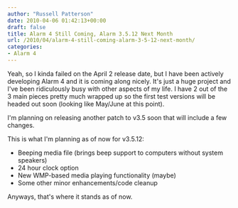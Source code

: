 ```yaml
---
author: "Russell Patterson"
date: 2010-04-06 01:42:13+00:00
draft: false
title: Alarm 4 Still Coming, Alarm 3.5.12 Next Month
url: /2010/04/alarm-4-still-coming-alarm-3-5-12-next-month/
categories:
- Alarm 4
---
```


Yeah, so I kinda failed on the April 2 release date, but I have been actively developing Alarm 4 and it is coming along nicely.  It's just a huge project and I've been ridiculously busy with other aspects of my life.  I have 2 out of the 3 main pieces pretty much wrapped up so the first test versions will be headed out soon (looking like May/June at this point).

I'm planning on releasing another patch to v3.5 soon that will include a few changes.

This is what I'm planning as of now for v3.5.12:
- Beeping media file (brings beep support to computers without system speakers)
- 24 hour clock option
- New WMP-based media playing functionality (maybe)
- Some other minor enhancements/code cleanup

Anyways, that's where it stands as of now.
